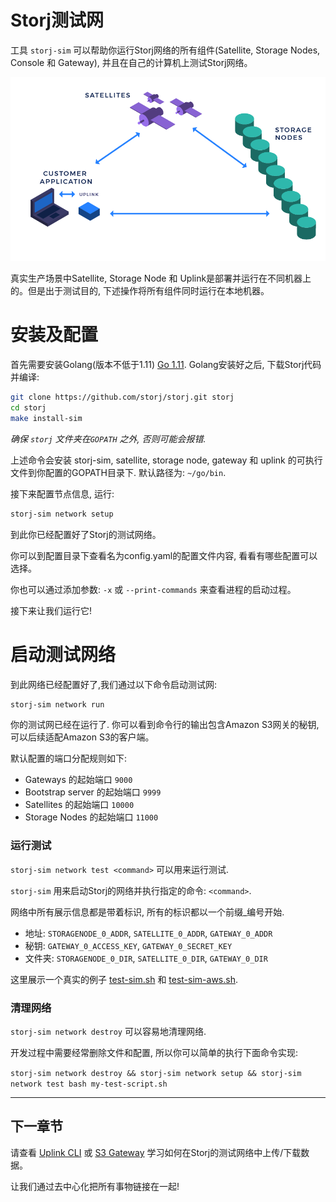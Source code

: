 # Storj测试网

工具 `storj-sim` 可以帮助你运行Storj网络的所有组件(Satellite, Storage Nodes, Console 和 Gateway), 并且在自己的计算机上测试Storj网络。

![网络组件](assets/components.png)

真实生产场景中Satellite, Storage Node 和 Uplink是部署并运行在不同机器上的。但是出于测试目的, 下述操作将所有组件同时运行在本地机器。

# 安装及配置

首先需要安装Golang(版本不低于1.11) [Go 1.11](https://www.golang.org/). 
Golang安装好之后, 下载Storj代码并编译:

```bash
git clone https://github.com/storj/storj.git storj
cd storj
make install-sim
```

_确保 `storj` 文件夹在`GOPATH` 之外, 否则可能会报错._

上述命令会安装 storj-sim, satellite, storage node, gateway 和 uplink 的可执行文件到你配置的GOPATH目录下. 默认路径为: `~/go/bin`.


接下来配置节点信息, 运行:

```bash
storj-sim network setup
```

到此你已经配置好了Storj的测试网络。

你可以到配置目录下查看名为config.yaml的配置文件内容, 看看有哪些配置可以选择。

你也可以通过添加参数: `-x` 或 `--print-commands` 来查看进程的启动过程。

接下来让我们运行它!

# 启动测试网络

到此网络已经配置好了,我们通过以下命令启动测试网:

```bash
storj-sim network run
```

你的测试网已经在运行了. 你可以看到命令行的输出包含Amazon S3网关的秘钥, 可以后续适配Amazon S3的客户端。

默认配置的端口分配规则如下:

* Gateways 的起始端口 `9000`
* Bootstrap server 的起始端口 `9999`
* Satellites 的起始端口 `10000`
* Storage Nodes 的起始端口 `11000`

### 运行测试

`storj-sim network test <command>` 可以用来运行测试.

`storj-sim` 用来启动Storj的网络并执行指定的命令: `<command>`.

网络中所有展示信息都是带着标识, 所有的标识都以一个前缀_编号开始.

* 地址: `STORAGENODE_0_ADDR`, `SATELLITE_0_ADDR`, `GATEWAY_0_ADDR`
* 秘钥: `GATEWAY_0_ACCESS_KEY`, `GATEWAY_0_SECRET_KEY`
* 文件夹: `STORAGENODE_0_DIR`, `SATELLITE_0_DIR`, `GATEWAY_0_DIR`

这里展示一个真实的例子 [test-sim.sh](https://github.com/storj/storj/blob/master/scripts/test-sim.sh) 和 [test-sim-aws.sh](https://github.com/storj/storj/blob/master/scripts/test-sim-aws.sh).

### 清理网络

`storj-sim network destroy` 可以容易地清理网络.

开发过程中需要经常删除文件和配置, 所以你可以简单的执行下面命令实现:

`storj-sim network destroy && storj-sim network setup && storj-sim network test bash my-test-script.sh`

***

## 下一章节
请查看 [Uplink CLI](Uplink-CLI.md) 或 [S3 Gateway](S3-Gateway.md)
学习如何在Storj的测试网络中上传/下载数据。

让我们通过去中心化把所有事物链接在一起!
